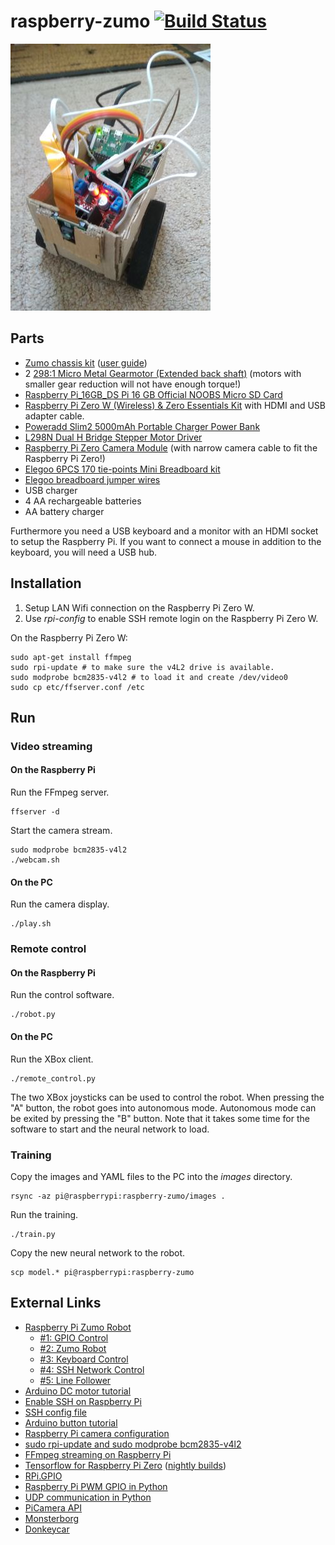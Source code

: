 # raspberry-zumo [![Build Status](https://travis-ci.org/wedesoft/raspberry-zumo.svg?branch=master)](https://travis-ci.org/wedesoft/raspberry-zumo)

![Raspberry Pi Zumo](raspberrypi-zumo.jpg)

## Parts

* [Zumo chassis kit](https://www.amazon.co.uk/gp/product/B01M00W194) ([user guide](https://www.pololu.com/docs/pdf/0J54/zumo_chassis.pdf))
* 2 [298:1 Micro Metal Gearmotor (Extended back shaft)](https://shop.pimoroni.com/products/micro-metal-gearmotor-extended-back-shaft) (motors with smaller gear reduction will not have enough torque!)
* [Raspberry Pi\_16GB\_DS Pi 16 GB Official NOOBS Micro SD Card](https://www.amazon.co.uk/Raspberry-Pi_16GB_DS-Pi-Official-NOOBS/dp/B01D4TW25Y)
* [Raspberry Pi Zero W (Wireless) & Zero Essentials Kit](https://www.amazon.co.uk/gp/product/B06XCYGP27) with HDMI and USB adapter cable.
* [Poweradd Slim2 5000mAh Portable Charger Power Bank](https://www.amazon.co.uk/Poweradd-Portable-Technology-Lightning-Included-Black/dp/B00MWU1GGI)
* [L298N Dual H Bridge Stepper Motor Driver](https://www.amazon.co.uk/TIMESETL-Stepper-Controller-Electric-Projects/dp/B077YC3JX9)
* [Raspberry Pi Zero Camera Module](https://www.amazon.co.uk/Raspberry-Camera-Module-Webcam-Support/dp/B0748FZXW3) (with narrow camera cable to fit the Raspberry Pi Zero!)
* [Elegoo 6PCS 170 tie-points Mini Breadboard kit](https://www.amazon.co.uk/Elegoo-tie-points-Breadboard-Breadboards-Electronic/dp/B01N0YWIR7)
* [Elegoo breadboard jumper wires](https://www.amazon.co.uk/gp/product/B01EV70C78)
* USB charger
* 4 AA rechargeable batteries
* AA battery charger

Furthermore you need a USB keyboard and a monitor with an HDMI socket to setup the Raspberry Pi.
If you want to connect a mouse in addition to the keyboard, you will need a USB hub.

## Installation

1. Setup LAN Wifi connection on the Raspberry Pi Zero W.
1. Use *rpi-config* to enable SSH remote login on the Raspberry Pi Zero W.

On the Raspberry Pi Zero W:
```
sudo apt-get install ffmpeg
sudo rpi-update # to make sure the v4L2 drive is available.
sudo modprobe bcm2835-v4l2 # to load it and create /dev/video0
sudo cp etc/ffserver.conf /etc
```

## Run
### Video streaming
#### On the Raspberry Pi

Run the FFmpeg server.
```
ffserver -d
```

Start the camera stream.
```
sudo modprobe bcm2835-v4l2
./webcam.sh
```

#### On the PC

Run the camera display.
```
./play.sh
```

### Remote control
#### On the Raspberry Pi

Run the control software.
```
./robot.py
```

#### On the PC

Run the XBox client.
```
./remote_control.py
```

The two XBox joysticks can be used to control the robot.
When pressing the "A" button, the robot goes into autonomous mode.
Autonomous mode can be exited by pressing the "B" button.
Note that it takes some time for the software to start and the neural network to load.

### Training

Copy the images and YAML files to the PC into the *images* directory.
```
rsync -az pi@raspberrypi:raspberry-zumo/images .
```

Run the training.
```
./train.py
```

Copy the new neural network to the robot.
```
scp model.* pi@raspberrypi:raspberry-zumo
```

## External Links

* [Raspberry Pi Zumo Robot](http://www.explainingcomputers.com/rasp_pi_robotics.html)
    * [#1: GPIO Control](https://www.youtube.com/watch?v=41IO4Qe5Jzw)
    * [#2: Zumo Robot](https://www.youtube.com/watch?v=AZSiqj0NZgU)
    * [#3: Keyboard Control](https://www.youtube.com/watch?v=XvOONPSoglY)
    * [#4: SSH Network Control](https://www.youtube.com/watch?v=44yNbFictEg)
    * [#5: Line Follower](https://www.youtube.com/watch?v=Z5_8Va8QxnY)
* [Arduino DC motor tutorial](https://howtomechatronics.com/tutorials/arduino/arduino-dc-motor-control-tutorial-l298n-pwm-h-bridge/)
* [Enable SSH on Raspberry Pi](https://www.raspberrypi.org/documentation/remote-access/ssh/)
* [SSH config file](https://nerderati.com/2011/03/17/simplify-your-life-with-an-ssh-config-file/)
* [Arduino button tutorial](https://www.arduino.cc/en/Tutorial/Button)
* [Raspberry Pi camera configuration](https://www.raspberrypi.org/documentation/configuration/camera.md)
* [sudo rpi-update and sudo modprobe bcm2835-v4l2](https://www.raspberrypi.org/forums/viewtopic.php?t=68247)
* [FFmpeg streaming on Raspberry Pi](https://www.hackster.io/whitebank/rasbperry-pi-ffmpeg-install-and-stream-to-web-389c34)
* [Tensorflow for Raspberry Pi Zero](https://github.com/salekd/rpizero_smart_camera3/wiki/TensorFlow-Object-Detection-API-on-Raspberry-Pi-Zero) ([nightly builds](http://ci.tensorflow.org/view/Nightly/job/nightly-pi-zero/))
* [RPi.GPIO](https://pypi.org/project/RPi.GPIO/)
* [Raspberry Pi PWM GPIO in Python](https://sourceforge.net/p/raspberry-gpio-python/wiki/PWM/)
* [UDP communication in Python](https://wiki.python.org/moin/UdpCommunication)
* [PiCamera API](http://picamera.readthedocs.io/en/release-1.10/api_camera.html)
* [Monsterborg](http://www.piborg.org/robots/monsterborg)
* [Donkeycar](http://www.donkeycar.com/)
